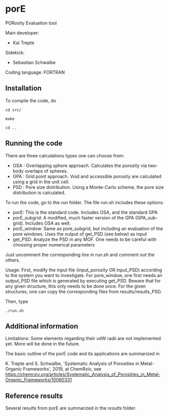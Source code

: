 # porE
PORosity Evaluation tool  

Main developer: 

* Kai Trepte 

Sidekick:  

* Sebastian Schwalbe 

Coding language: FORTRAN   

## Installation
To compile the code, do

	cd src/

	make

	cd ..

## Running the code
There are three calculations types one can choose from:

* OSA : Overlapping sphere approach. Calculates the porosity via two-body overlaps of spheres.
* GPA : Grid point approach. Void and accessible porosity are calculated using a grid in the unit cell.
* PSD : Pore size distribution. Using a Monte-Carlo scheme, the pore size distribution is calculated.

To run the code, go to the *run* folder. The file run.sh includes these options:

* porE: This is the standard code. Includes OSA, and the standard GPA
* porE_subgrid: A modified, much faster version of the GPA (GPA_sub-grid). Includes OSA as well.
* porE_window:  Same as pore_subgrid, but including an evaluation of the pore windows. Uses the output of get_PSD (see below) as input
* get_PSD: Analyze the PSD in any MOF. One needs to be careful with choosing proper numerical parameters

Just uncomment the corresponding line in run.sh and comment out the others.

Usage: First, modify the input file (input_porosity OR input_PSD) according to the system you want to investigate. For pore_window, one first needs an output_PSD file which is generated by executing get_PSD. Beware that for any given structure, this only needs to be done once. For the given structures, one can copy the corresponding files from results/results_PSD.

Then, type
```should work with all shells
./run.sh
```

## Additional information
Limitations: Some elements regarding their vdW radii are not implemented yet. 
More will be done in the future.

The basic outline of the porE code and its applications are summarized in 

K. Trepte and S. Schwalbe, 'Systematic Analysis of Porosities in Metal-Organic Frameworks', 2019, at ChemRxiv, see 
https://chemrxiv.org/articles/Systematic_Analysis_of_Porosities_in_Metal-Organic_Frameworks/10060331


## Reference results
Several results from porE are summarized in the *results* folder.
